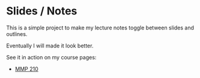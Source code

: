 # Slides / Notes

This is a simple project to make my lecture notes toggle between slides and outlines.  

Eventually I will made it look better.

See it in action on my course pages: 
- [MMP 210]()